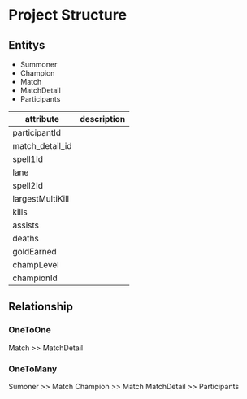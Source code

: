 # Project Structure

## Entitys

* Summoner
* Champion
* Match
* MatchDetail
* Participants

attribute          | description
-------------------|------------
participantId      |
match_detail_id    |
spell1Id           |
lane               |
spell2Id           |
largestMultiKill   |
kills              |
assists            |
deaths             |
goldEarned         |
champLevel         |
championId         |

## Relationship

### OneToOne

Match >> MatchDetail

### OneToMany

Sumoner >> Match
Champion >> Match
MatchDetail >> Participants

